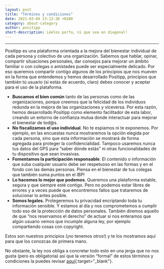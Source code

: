 ```yaml
---
layout: post
title: "Términos y condiciones"
date: 2021-03-04 13:12:38 +0100
category: about-category
author: positipp
short-description: Léelos porfa, ni que sea en diagonal!
---
```


-----

Positipp es una plataforma orientada a la mejora del bienestar
individual de cada persona y colectivo de una organización. Sabemos que
hablar, opinar, compartir situaciones personales, dar consejos para
mejorar un ámbito familiar o con colegas o amistades puede ser
especialmente delicado. Por eso queremos compartir contigo algunos de
los principios que nos mueven en la forma que entendemos y hemos
desarrollado Positipp, principios que también tú usuario (si estás de
acuerdo, claro) debes conocer y aceptar para el uso de la plataforma.

-   **Buscamos el bien común** tanto de las personas como de las
    organizaciones, porque creemos que la felicidad de los individuos
    redunda en la mejora de las organizaciones y viceversa. Por esta
    razón, hemos desarrollado Positipp como elemento facilitador de esta
    labor, creando un entorno de confianza mutua donde interactuar para
    mejorar el bienestar de tod@s.
-   **No fiscalizamos el uso individual**. No te espiamos ni te
    exponemos. Por ejemplo, en las encuestas nunca mostraremos la opción
    elegida por cada persona, sino que esta información se mostrará de
    forma agregada para proteger la confidencialidad. Tampoco usaremos
    nunca tus datos del GPS para “saber dónde estás” ni otras
    funcionalidades de tu dispositivo que sean invasivas.
-   **Fomentamos la participación responsable**. El contenido o
    información que suba cualquier usuario debe ser respetuoso en las
    formas y en el fondo con las demás personas. Piensa en el bienestar
    de tus colegas que también suma puntos en el IBP!
-   **Lo hacemos lo mejor que podemos**. Queremos una plataforma
    estable, segura y que siempre esté contigo. Pero no podemos estar
    libres de errores y a veces puede que encontremos fallos que
    trataremos de solucionar lo antes posible.
-   **Somos legales.** Protegeremos tu privacidad encriptando toda tu
    información sensible. Y estamos al día y nos comprometemos a cumplir
    todo eso de la protección de datos personales. También diremos
    aquello de que “nos reservamos el derecho” de actuar si nos
    enteramos que algún usuario vemos que incumple alguna ley, por
    ejemplo compartiendo cosas con copyright.

Estos son nuestros principios (¡no tenemos otros!) y te los mostramos
aquí para que los conozcas de primera mano.

No obstante, la ley nos obliga a concretar todo esto en una jerga que no
nos gusta (pero es obligatoria) así que la versión “formal” de estos
términos y condiciones la puedes revisar
[aquí](https://www.moonshots.es/positipp/terms.html "T&C"){:target="_blank"}.
